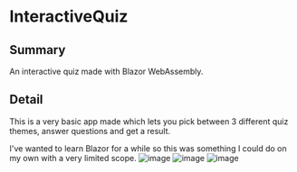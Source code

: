 # InteractiveQuiz

## Summary
An interactive quiz made with Blazor WebAssembly.

## Detail
This is a very basic app made which lets you pick between 3 different quiz themes, answer questions and get a result.

I've wanted to learn Blazor for a while so this was something I could do on my own with a very limited scope.
![image](https://user-images.githubusercontent.com/39436443/192146641-72e758ac-8f10-4610-bdac-df303f04d2ce.png)
![image](https://user-images.githubusercontent.com/39436443/192146546-ca4a2c5d-23b8-40fd-a45a-0dbb8153d7bb.png)
![image](https://user-images.githubusercontent.com/39436443/192146579-e55b8d4d-559c-4786-9498-aab5fad7f7f2.png)
